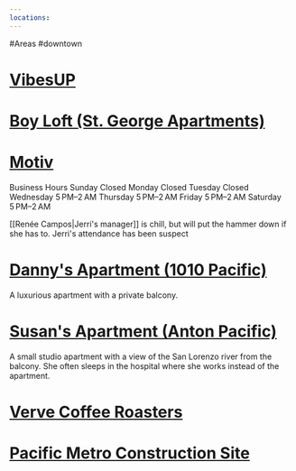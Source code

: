 ```yaml
---
locations: 
---
```

#Areas #downtown
# [VibesUP](geo:36.9743096,-122.0245284)

# [Boy Loft (St. George Apartments)](geo:36.975972489198256,-122.02628375402595)

# [Motiv](geo:36.973071121469424,-122.02599105264343)
Business Hours
Sunday	Closed
Monday	Closed
Tuesday	Closed
Wednesday	5 PM–2 AM
Thursday	5 PM–2 AM
Friday	5 PM–2 AM
Saturday	5 PM–2 AM

[[Renée Campos|Jerri's manager]] is chill, but will put the hammer down if she has to. Jerri's attendance has been suspect

# [Danny's Apartment (1010 Pacific)](geo:36.97155345550617,-122.02509189814754)
A luxurious apartment with a private balcony.
# [Susan's Apartment (Anton Pacific)](geo:36.96945168124223,-122.02458616009602)
A small studio apartment with a view of the San Lorenzo river from the balcony. She often sleeps in the hospital where she works instead of the apartment.
# [Verve Coffee Roasters](geo:36.976187359198185,-122.0266190171242)

# [Pacific Metro Construction Site](geo:36.97201470214359,-122.02403032539428)